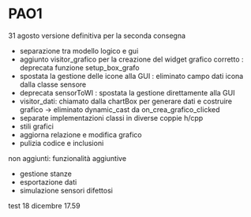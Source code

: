 # PAO1
31 agosto
versione definitiva per la seconda consegna
- separazione tra modello logico e gui
- aggiunto visitor_grafico per la creazione del widget grafico corretto : deprecata funzione setup_box_grafo
- spostata la gestione delle icone alla GUI : eliminato campo dati icona dalla classe sensore
- deprecata sensorToWI : spostata la gestione direttamente alla GUI
- visitor_dati: chiamato dalla chartBox per generare dati e costruire grafico -> eliminato dynamic_cast da on_crea_grafico_clicked
- separate implementazioni classi in diverse coppie h/cpp
- stili grafici
- aggiorna relazione e modifica grafico
- pulizia codice e inclusioni

non aggiunti: funzionalità aggiuntive
- gestione stanze
- esportazione dati
- simulazione sensori difettosi

test 18 dicembre 17.59
